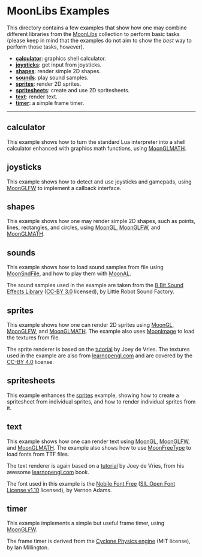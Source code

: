 
# MoonLibs Examples

This directory contains a few examples that show how one may combine different
libraries from the [MoonLibs](https://github.com/stetre/moonlibs) collection to
perform basic tasks (please keep in mind that the examples do not aim to show
the *best* way to perform those tasks, however).

* [**calculator**](#calculator): graphics shell calculator.
* [**joysticks**](#joysticks): get input from joysticks.
* [**shapes**](#shapes): render simple 2D shapes.
* [**sounds**](#sounds): play sound samples.
* [**sprites**](#sprites): render 2D sprites.
* [**spritesheets**](#sprites): create and use 2D spritesheets.
* [**text**](#text): render text.
* [**timer**](#text): a simple frame timer.

----

## calculator

This example shows how to turn the standard Lua interpreter into a shell calculator
enhanced with graphics math functions, using
[MoonGLMATH](https://github.com/stetre/moonglmath).

## joysticks

This example shows how to detect and use joysticks and gamepads, using
[MoonGLFW](https://github.com/stetre/moonglfw) to implement a callback interface.

## shapes

This example shows how one may render simple 2D shapes, such as points, lines, rectangles, and circles,
using 
[MoonGL](https://github.com/stetre/moongl),
[MoonGLFW](https://github.com/stetre/moonglfw), and
[MoonGLMATH](https://github.com/stetre/moonglmath).

## sounds

This example shows how to load sound samples from file using
[MoonSndFile](https://github.com/stetre/moonsndfile), and how to play them with
[MoonAL](https://github.com/stetre/moonal).

The sound samples used in the example are taken from the 
[8 Bit Sound Effects Library](https://opengameart.org/content/8-bit-sound-effects-library)
([CC-BY 3.0](https://creativecommons.org/licenses/by/3.0/) licensed), by Little Robot Sound Factory.


## sprites

This example shows how one can render 2D sprites using 
[MoonGL](https://github.com/stetre/moongl),
[MoonGLFW](https://github.com/stetre/moonglfw), and
[MoonGLMATH](https://github.com/stetre/moonglmath). The example also uses
[MoonImage](https://github.com/stetre/moonimage) to load the textures from file.

The sprite renderer is based on the [tutorial](https://learnopengl.com/#!In-Practice/2D-Game/Rendering-Sprites) by Joey de Vries. The textures used in the example are also from [learnopengl.com](https://learnopengl.com) and are covered by the [CC-BY 4.0](https://creativecommons.org/licenses/by/4.0/) license.

## spritesheets

This example enhances the [sprites](#sprites) example, showing how to create a spritesheet
from individual sprites, and how to render individual sprites from it.

## text

This example shows how one can render text using 
[MoonGL](https://github.com/stetre/moongl),
[MoonGLFW](https://github.com/stetre/moonglfw), and
[MoonGLMATH](https://github.com/stetre/moonglmath). The example also shows how to use
[MoonFreeType](https://github.com/stetre/moonfreetype) to load fonts from TTF files.

The text renderer is again based on a [tutorial](https://learnopengl.com/#!In-Practice/Text-Rendering)
by Joey de Vries, from his awesome [learnopengl.com](https://learnopengl.com) book.

The font used in this example is the
[Nobile Font Free](https://www.fontsquirrel.com/fonts/Nobile) ([SIL Open Font License v1.10](https://www.fontsquirrel.com/license/Nobile) licensed), by Vernon Adams.

## timer

This example implements a simple but useful frame timer, using 
[MoonGLFW](https://github.com/stetre/moonglfw).

The frame timer is derived from the [Cyclone Physics engine](https://github.com/idmillington/cyclone-physics) (MIT license), by Ian Millington.

